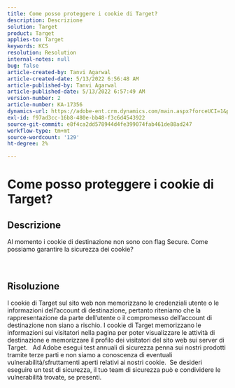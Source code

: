 ```yaml
---
title: Come posso proteggere i cookie di Target?
description: Descrizione
solution: Target
product: Target
applies-to: Target
keywords: KCS
resolution: Resolution
internal-notes: null
bug: false
article-created-by: Tanvi Agarwal
article-created-date: 5/13/2022 6:56:48 AM
article-published-by: Tanvi Agarwal
article-published-date: 5/13/2022 6:57:49 AM
version-number: 2
article-number: KA-17356
dynamics-url: https://adobe-ent.crm.dynamics.com/main.aspx?forceUCI=1&pagetype=entityrecord&etn=knowledgearticle&id=c85e53db-89d2-ec11-a7b5-00224809c27a
exl-id: f97ad3cc-16b8-480e-bb48-f3c6d4543922
source-git-commit: e8f4ca2dd578944d4fe399074fab461de88ad247
workflow-type: tm+mt
source-wordcount: '129'
ht-degree: 2%

---
```


# Come posso proteggere i cookie di Target?

## Descrizione

Al momento i cookie di destinazione non sono con flag Secure. Come possiamo garantire la sicurezza dei cookie?<br><br><br>

## Risoluzione


I cookie di Target sul sito web non memorizzano le credenziali utente o le informazioni dell’account di destinazione, pertanto riteniamo che la rappresentazione da parte dell’utente o il compromesso dell’account di destinazione non siano a rischio. I cookie di Target memorizzano le informazioni sui visitatori nella pagina per poter visualizzare le attività di destinazione e memorizzare il profilo dei visitatori del sito web sui server di Target.
 
Ad Adobe esegui test annuali di sicurezza penna sui nostri prodotti tramite terze parti e non siamo a conoscenza di eventuali vulnerabilità/sfruttamenti aperti relativi ai nostri cookie.  Se desideri eseguire un test di sicurezza, il tuo team di sicurezza può e condividere le vulnerabilità trovate, se presenti.
